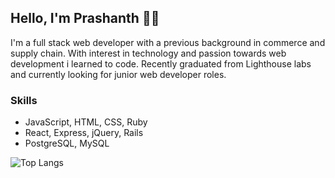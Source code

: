 ## Hello, I'm Prashanth 👋🏼

I'm a full stack web developer with a previous background in commerce and supply chain.
With interest in technology and passion towards web development i learned to code.
Recently graduated from Lighthouse labs and currently looking for junior web developer roles.

### Skills
* JavaScript, HTML, CSS, Ruby
* React, Express, jQuery, Rails
* PostgreSQL, MySQL

![Top Langs](https://github-readme-stats.vercel.app/api/top-langs/?username=prashanthk02&layout=compact&theme=cobalt)

